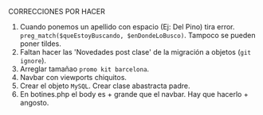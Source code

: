 ﻿CORRECCIONES POR HACER

1. Cuando ponemos un apellido con espacio (Ej: Del Pino) tira error. `preg_match($queEstoyBuscando, $enDondeLoBusco)`. Tampoco se pueden poner tildes.
2. Faltan hacer las 'Novedades post clase' de la migración a objetos (`git ignore`).
3. Arreglar tamañao `promo kit barcelona`.
4. Navbar con viewports chiquitos.
5. Crear el objeto `MySQL`. Crear clase abastracta padre.
6. En botines.php el body es + grande que el navbar. Hay que hacerlo + angosto.